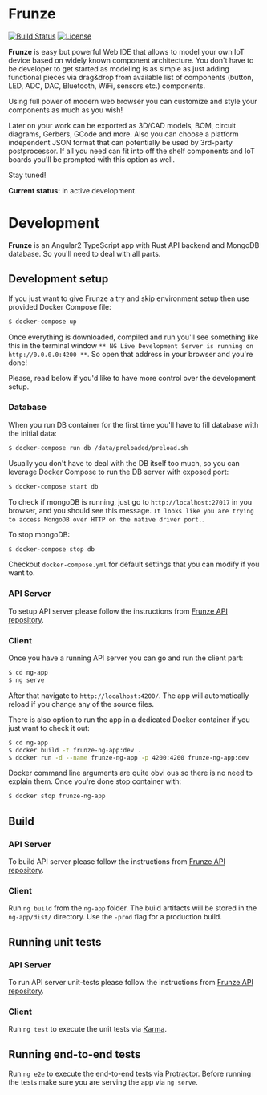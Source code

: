# Frunze

[![Build Status](https://travis-ci.org/azasypkin/frunze.svg?branch=master)](https://travis-ci.org/azasypkin/frunze)
[![License](https://img.shields.io/github/license/mashape/apistatus.svg)](https://raw.githubusercontent.com/azasypkin/frunze/master/LICENSE)

__Frunze__ is easy but powerful Web IDE that allows to model your own IoT device based on widely known component architecture. You don't 
have to be developer to get started as modeling is as simple as just adding functional pieces via drag&drop from available list of 
components (button, LED, ADC, DAC, Bluetooth, WiFi, sensors etc.) components.

Using full power of modern web browser you can customize and style your components as much as you wish!

Later on your work can be exported as 3D/CAD models, BOM, circuit diagrams, Gerbers, GCode and more. Also you can choose a platform
independent JSON format that can potentially be used by 3rd-party postprocessor. If all you need can fit into off the shelf components and 
IoT boards you'll be prompted with this option as well.

Stay tuned!

__Current status:__ in active development.


# Development

__Frunze__ is an Angular2 TypeScript app with Rust API backend and MongoDB database. So you'll need to deal with all parts.

## Development setup

If you just want to give Frunze a try and skip environment setup then use provided Docker Compose file:

```bash
$ docker-compose up
```

Once everything is downloaded, compiled and run you'll see something like this in the terminal window `** NG Live Development Server is running on http://0.0.0.0:4200 **`. 
So open that address in your browser and you're done!

Please, read below if you'd like to have more control over the development setup.

### Database

When you run DB container for the first time you'll have to fill database with the initial data:

```bash
$ docker-compose run db /data/preloaded/preload.sh
```

Usually you don't have to deal with the DB itself too much, so you can leverage Docker Compose to run the DB server with
exposed port:

```bash
$ docker-compose start db
``` 

To check if mongoDB is running, just go to `http://localhost:27017` in you browser, and you should see this message. 
`It looks like you are trying to access MongoDB over HTTP on the native driver port.`.

To stop mongoDB:

```bash
$ docker-compose stop db
``` 

Checkout `docker-compose.yml` for default settings that you can modify if you want to.

### API Server

To setup API server please follow the instructions from [Frunze API repository](https://github.com/azasypkin/frunze-api/blob/master/README.md).

### Client

Once you have a running API server you can go and run the client part:

```bash
$ cd ng-app
$ ng serve
```

After that navigate to `http://localhost:4200/`. The app will automatically reload if you change any of the source files.

There is also option to run the app in a dedicated Docker container if you just want to check it out:

```bash
$ cd ng-app
$ docker build -t frunze-ng-app:dev .
$ docker run -d --name frunze-ng-app -p 4200:4200 frunze-ng-app:dev
```

Docker command line arguments are quite obvi    ous so there is no need to explain them. Once you're done stop container with:

```bash
$ docker stop frunze-ng-app
```

## Build

### API Server

To build API server please follow the instructions from [Frunze API repository](https://github.com/azasypkin/frunze-api/blob/master/README.md#build-server).

### Client
Run `ng build` from the `ng-app` folder. The build artifacts will be stored in the `ng-app/dist/` directory. Use the `-prod` flag for a 
production build.

## Running unit tests

### API Server

To run API server unit-tests please follow the instructions from [Frunze API repository](https://github.com/azasypkin/frunze-api/blob/master/README.md#run-unit-tests).

### Client

Run `ng test` to execute the unit tests via [Karma](https://karma-runner.github.io).

## Running end-to-end tests

Run `ng e2e` to execute the end-to-end tests via [Protractor](http://www.protractortest.org/).
Before running the tests make sure you are serving the app via `ng serve`.
